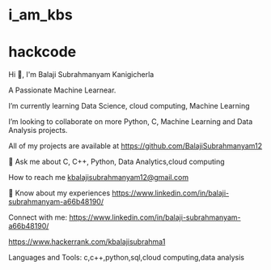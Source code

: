 # i_am_kbs
# hackcode
Hi 👋, I'm Balaji Subrahmanyam Kanigicherla

A Passionate Machine Learnear.

I’m currently learning Data Science, cloud computing, Machine Learning

I’m looking to collaborate on more Python, C, Machine Learning and Data Analysis projects.

All of my projects are available at https://github.com/BalajiSubrahmanyam12

💬 Ask me about C, C++, Python, Data Analytics,cloud computing

How to reach me kbalajisubrahmanyam12@gmail.com

📄 Know about my experiences https://www.linkedin.com/in/balaji-subrahmanyam-a66b48190/


Connect with me:
https://www.linkedin.com/in/balaji-subrahmanyam-a66b48190/

https://www.hackerrank.com/kbalajisubrahma1

Languages and Tools:
c,c++,python,sql,cloud computing,data analysis
